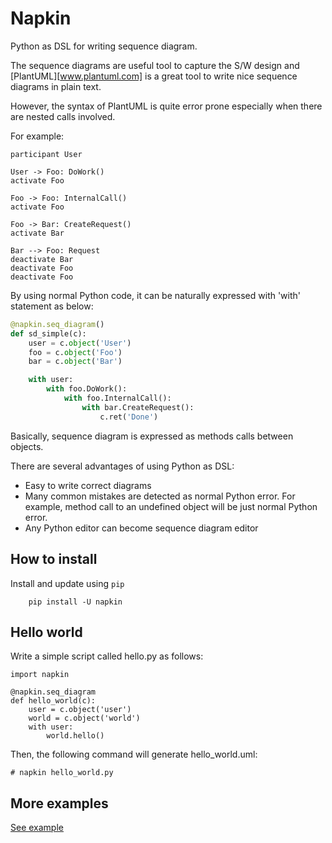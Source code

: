 # Napkin 

Python as DSL for writing sequence diagram.

The sequence diagrams are useful tool to capture the S/W design and
[PlantUML][www.plantuml.com] is a great tool to write nice sequence diagrams in
plain text.

However, the syntax of PlantUML is quite error prone especially when there are
nested calls involved.

For example:
```
participant User

User -> Foo: DoWork()
activate Foo 

Foo -> Foo: InternalCall()
activate Foo

Foo -> Bar: CreateRequest()
activate Bar

Bar --> Foo: Request
deactivate Bar
deactivate Foo
deactivate Foo
```
By using normal Python code, it can be naturally expressed with 'with' statement as below:
```python
@napkin.seq_diagram()
def sd_simple(c):
    user = c.object('User')
    foo = c.object('Foo')
    bar = c.object('Bar')

    with user:
        with foo.DoWork():
            with foo.InternalCall():
                with bar.CreateRequest():
                    c.ret('Done')
```
Basically, sequence diagram is expressed as methods calls between objects.

There are several advantages of using Python as DSL:
* Easy to write correct diagrams
* Many common mistakes are detected as normal Python error. For example, method
  call to an undefined object will be just normal Python error.
* Any Python editor can become sequence diagram editor


## How to install

Install and update using `pip`
```
    pip install -U napkin
```

## Hello world

Write a simple script called hello.py as follows:

```
import napkin

@napkin.seq_diagram
def hello_world(c):
    user = c.object('user')
    world = c.object('world')
    with user:
        world.hello()
```
Then, the following command will generate hello_world.uml:
```
# napkin hello_world.py
```

## More examples
[See example](./demo/readme_examples.py)
